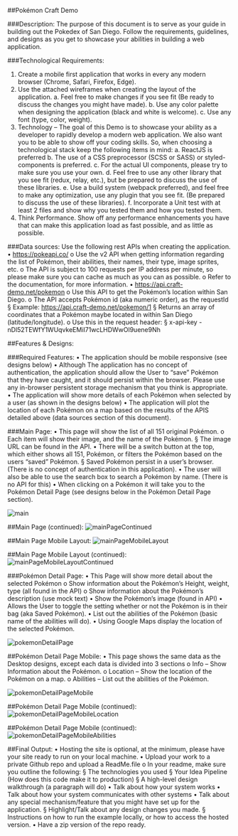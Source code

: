 ##Pokémon Craft Demo

###Description:
The purpose of this document is to serve as your guide in building out the Pokedex of San Diego. Follow
the requirements, guidelines, and designs as you get to showcase your abilities in building a web
application.


###Technological Requirements:
1. Create a mobile first application that works in every any modern browser (Chrome, Safari,
Firefox, Edge).
2. Use the attached wireframes when creating the layout of the application.
a. Feel free to make changes if you see fit (Be ready to discuss the changes you might have
made).
b. Use any color palette when designing the application (black and white is welcome).
c. Use any font (type, color, weight).
3. Technology – The goal of this Demo is to showcase your ability as a developer to rapidly develop
a modern web application. We also want you to be able to show off your coding skills. So, when
choosing a technological stack keep the following items in mind:
a. ReactJS is preferred
b. The use of a CSS preprocessor (SCSS or SASS) or styled-components is preferred.
c. For the actual UI components, please try to make sure you use your own.
d. Feel free to use any other library that you see fit (redux, relay, etc.), but be prepared to
discuss the use of these libraries.
e. Use a build system (webpack preferred), and feel free to make any optimization, use any
plugin that you see fit. (Be prepared to discuss the use of these libraries).
f. Incorporate a Unit test with at least 2 files and show why you tested them and how you
tested them.
4. Think Performance. Show off any performance enhancements you have that can make this
application load as fast possible, and as little as possible.


###Data sources:
Use the following rest APIs when creating the application.
• https://pokeapi.co/
o Use the v2 API when getting information regarding the list of Pokémon, their
abilities, their names, their type, image sprites, etc.
o The API is subject to 100 requests per IP address per minute, so please make
sure you can cache as much as you can as possible.
o Refer to the documentation, for more information.
• https://api.craft-demo.net/pokemon
o Use this API to get the Pokémon’s location within San Diego.
o The API accepts Pokémon id (aka numeric order), as the requestId
§ Example: https://api.craft-demo.net/pokemon/1
§ Returns an array of coordinates that a Pokémon maybe located in within
San Diego (latitude/longitude).
o Use this in the request header:
§ x-api-key - nDl52TEWfY1WUqvkeEMiI71wcLHDWwOl9uene9Nh


##Features & Designs:

###Required Features:
• The application should be mobile responsive (see designs below)
• Although The application has no concept of authentication, the application should allow the
User to “save” Pokémon that they have caught, and it should persist within the browser. Please
use any in-browser persistent storage mechanism that you think is appropriate.
• The application will show more details of each Pokémon when selected by a user (as shown in
the designs below)
• The application will plot the location of each Pokémon on a map based on the results of the
APIS detailed above (data sources section of this document).


###Main Page:
• This page will show the list of all 151 original Pokémon.
o Each item will show their image, and the name of the Pokémon.
§ The image URL can be found in the API.
• There will be a switch button at the top, which either shows all 151, Pokémon, or filters
the Pokémon based on the users “saved” Pokémon.
§ Saved Pokémon persist in a user’s browser. (There is no concept of
authentication in this application).
• The user will also be able to use the search box to search a Pokémon by name. (There is
no API for this)
• When clicking on a Pokémon it will take you to the Pokémon Detail Page (see designs
below in the Pokémon Detail Page section).

![main](./screenshots/mainPage.png)

##Main Page (continued):
![mainPageContinued](./screenshots/mainPageContinued.png)

##Main Page Mobile Layout:
![mainPageMobileLayout](./screenshots/mainPageMobileLayout.png)

##Main Page Mobile Layout (continued):
![mainPageMobileLayoutContinued](./screenshots/mainPageMobileLayoutContinued.png)



###Pokémon Detail Page:
• This Page will show more detail about the selected Pokémon
o Show information about the Pokémon’s Height, weight, type (all found in the
API)
o Show information about the Pokémon’s description (use mock text)
• Show the Pokémon’s image (found in API)
• Allows the User to toggle the setting whether or not the Pokémon is in their bag (aka
Saved Pokémon).
• List out the abilities of the Pokémon (basic name of the abilities will do).
• Using Google Maps display the location of the selected Pokémon.

![pokemonDetailPage](./screenshots/pokemonDetailPage.png)

##Pokémon Detail Page Mobile:
• This page shows the same data as the Desktop designs, except each data is divided into
3 sections
o Info – Show Information about the Pokémon.
o Location – Show the location of the Pokémon on a map.
o Abilities – List out the abilities of the Pokémon.

![pokemonDetailPageMobile](./screenshots/pokemonDetailPageMobile.png)

##Pokémon Detail Page Mobile (continued):
![pokemonDetailPageMobileLocation](./screenshots/pokemonDetailPageMobileLocation.png)

##Pokémon Detail Page Mobile (continued):
![pokemonDetailPageMobileAbilities](./screenshots/pokemonDetailPageMobileAbilities.png)


##Final Output:
• Hosting the site is optional, at the minimum, please have your site ready to run on your
local machine.
• Upload your work to a private Github repo and upload a ReadMe.file
o In your readme, make sure you outline the following:
§ The technologies you used
§ Your Idea Pipeline (How does this code make it to production)
§ A high-level design walkthrough (a paragraph will do)
• Talk about how your system works
• Talk about how your system communicates with other systems
• Talk about any special mechanism/feature that you might have
set up for the application.
§ Highlight/Talk about any design changes you made.
§ Instructions on how to run the example locally, or how to access the
hosted version.
• Have a zip version of the repo ready.